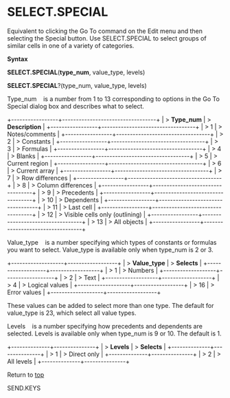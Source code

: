 SELECT.SPECIAL
==============

Equivalent to clicking the Go To command on the Edit menu and then
selecting the Special button. Use SELECT.SPECIAL to select groups of
similar cells in one of a variety of categories.

**Syntax**

**SELECT.SPECIAL**(**type\_num**, value\_type, levels)

**SELECT.SPECIAL**?(type\_num, value\_type, levels)

Type\_num    is a number from 1 to 13 corresponding to options in the Go
To Special dialog box and describes what to select.

+-----------------+----------------------------------+
| > **Type\_num** | > **Description**                |
+-----------------+----------------------------------+
| > 1             | > Notes/comments                 |
+-----------------+----------------------------------+
| > 2             | > Constants                      |
+-----------------+----------------------------------+
| > 3             | > Formulas                       |
+-----------------+----------------------------------+
| > 4             | > Blanks                         |
+-----------------+----------------------------------+
| > 5             | > Current region                 |
+-----------------+----------------------------------+
| > 6             | > Current array                  |
+-----------------+----------------------------------+
| > 7             | > Row differences                |
+-----------------+----------------------------------+
| > 8             | > Column differences             |
+-----------------+----------------------------------+
| > 9             | > Precedents                     |
+-----------------+----------------------------------+
| > 10            | > Dependents                     |
+-----------------+----------------------------------+
| > 11            | > Last cell                      |
+-----------------+----------------------------------+
| > 12            | > Visible cells only (outlining) |
+-----------------+----------------------------------+
| > 13            | > All objects                    |
+-----------------+----------------------------------+

Value\_type    is a number specifying which types of constants or
formulas you want to select. Value\_type is available only when
type\_num is 2 or 3.

+-------------------+------------------+
| > **Value\_type** | > **Selects**    |
+-------------------+------------------+
| > 1               | > Numbers        |
+-------------------+------------------+
| > 2               | > Text           |
+-------------------+------------------+
| > 4               | > Logical values |
+-------------------+------------------+
| > 16              | > Error values   |
+-------------------+------------------+

These values can be added to select more than one type. The default for
value\_type is 23, which select all value types.

Levels    is a number specifying how precedents and dependents are
selected. Levels is available only when type\_num is 9 or 10. The
default is 1.

+--------------+---------------+
| > **Levels** | > **Selects** |
+--------------+---------------+
| > 1          | > Direct only |
+--------------+---------------+
| > 2          | > All levels  |
+--------------+---------------+

Return to [top](#Q)

SEND.KEYS
